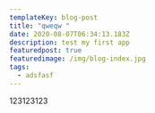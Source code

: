 ```yaml
---
templateKey: blog-post
title: "qweqw "
date: 2020-08-07T06:34:13.183Z
description: test my first app
featuredpost: true
featuredimage: /img/blog-index.jpg
tags:
  - adsfasf
---
```

123123123
